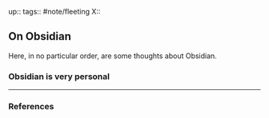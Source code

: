 up::
tags:: #note/fleeting 
X:: 

## On Obsidian

Here, in no particular order, are some thoughts about Obsidian.

### Obsidian is very personal



---

### References